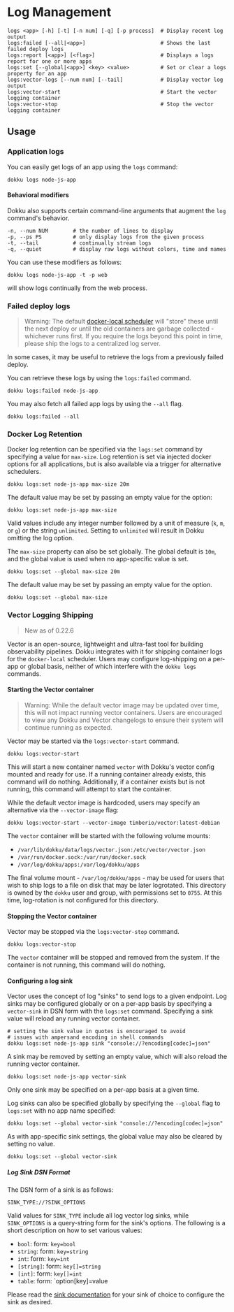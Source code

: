 # Log Management

```
logs <app> [-h] [-t] [-n num] [-q] [-p process]  # Display recent log output
logs:failed [--all|<app>]                        # Shows the last failed deploy logs
logs:report [<app>] [<flag>]                     # Displays a logs report for one or more apps
logs:set [--global|<app>] <key> <value>          # Set or clear a logs property for an app
logs:vector-logs [--num num] [--tail]            # Display vector log output
logs:vector-start                                # Start the vector logging container
logs:vector-stop                                 # Stop the vector logging container
```

## Usage

### Application logs

You can easily get logs of an app using the `logs` command:

```shell
dokku logs node-js-app
```

#### Behavioral modifiers

Dokku also supports certain command-line arguments that augment the `log` command's behavior.

```
-n, --num NUM        # the number of lines to display
-p, --ps PS          # only display logs from the given process
-t, --tail           # continually stream logs
-q, --quiet          # display raw logs without colors, time and names
```

You can use these modifiers as follows:

```shell
dokku logs node-js-app -t -p web
```

will show logs continually from the web process.

### Failed deploy logs

> Warning: The default [docker-local scheduler](/docs/advanced-usage/schedulers/docker-local.md) will "store" these until the next deploy or until the old containers are garbage collected - whichever runs first. If you require the logs beyond this point in time, please ship the logs to a centralized log server.

In some cases, it may be useful to retrieve the logs from a previously failed deploy.

You can retrieve these logs by using the `logs:failed` command.

```shell
dokku logs:failed node-js-app
```

You may also fetch all failed app logs by using the `--all` flag.

```shell
dokku logs:failed --all
```

### Docker Log Retention

Docker log retention can be specified via the `logs:set` command by specifying a value for `max-size`. Log retention is set via injected docker options for all applications, but is also available via a trigger for alternative schedulers.

```shell
dokku logs:set node-js-app max-size 20m
```

The default value may be set by passing an empty value for the option:

```shell
dokku logs:set node-js-app max-size
```

Valid values include any integer number followed by a unit of measure (`k`, `m`, or `g`) or the string `unlimited`. Setting to `unlimited` will result in Dokku omitting the log option.

The `max-size` property can also be set globally. The global default is `10m`, and the global value is used when no app-specific value is set.

```shell
dokku logs:set --global max-size 20m
```

The default value may be set by passing an empty value for the option.

```shell
dokku logs:set --global max-size
```

### Vector Logging Shipping

> New as of 0.22.6

Vector is an open-source, lightweight and ultra-fast tool for building observability pipelines. Dokku integrates with it for shipping container logs for the `docker-local` scheduler. Users may configure log-shipping on a per-app or global basis, neither of which interfere with the `dokku logs` commands.

#### Starting the Vector container

> Warning: While the default vector image may be updated over time, this will not impact running vector containers. Users are encouraged to view any Dokku and Vector changelogs to ensure their system will continue running as expected.

Vector may be started via the `logs:vector-start` command.

```shell
dokku logs:vector-start
```

This will start a new container named `vector` with Dokku's vector config mounted and ready for use. If a running container already exists, this command will do nothing. Additionally, if a container exists but is not running, this command will attempt to start the container.

While the default vector image is hardcoded, users may specify an alternative via the `--vector-image` flag:

```shell
dokku logs:vector-start --vector-image timberio/vector:latest-debian
```

The `vector` container will be started with the following volume mounts:

- `/var/lib/dokku/data/logs/vector.json:/etc/vector/vector.json`
- `/var/run/docker.sock:/var/run/docker.sock`
- `/var/log/dokku/apps:/var/log/dokku/apps`

The final volume mount - `/var/log/dokku/apps` - may be used for users that wish to ship logs to a file on disk that may be later logrotated. This directory is owned by the `dokku` user and group, with permissions set to `0755`. At this time, log-rotation is not configured for this directory.

#### Stopping the Vector container

Vector may be stopped via the `logs:vector-stop` command.

```shell
dokku logs:vector-stop
```

The `vector` container will be stopped and removed from the system. If the container is not running, this command will do nothing.

#### Configuring a log sink

Vector uses the concept of log "sinks" to send logs to a given endpoint. Log sinks may be configured globally or on a per-app basis by specifying a `vector-sink` in DSN form with the `logs:set` command. Specifying a sink value will reload any running vector container.

```shell
# setting the sink value in quotes is encouraged to avoid
# issues with ampersand encoding in shell commands
dokku logs:set node-js-app sink "console://?encoding[codec]=json"
```

A sink may be removed by setting an empty value, which will also reload the running vector container.

```shell
dokku logs:set node-js-app vector-sink
```

Only one sink may be specified on a per-app basis at a given time.

Log sinks can also be specified globally by specifying the `--global` flag to `logs:set` with no app name specified:

```shell
dokku logs:set --global vector-sink "console://?encoding[codec]=json"
```

As with app-specific sink settings, the global value may also be cleared by setting no value.

```shell
dokku logs:set --global vector-sink
```

##### Log Sink DSN Format

The DSN form of a sink is as follows:

```
SINK_TYPE://?SINK_OPTIONS
```

Valid values for `SINK_TYPE` include all log vector log sinks, while `SINK_OPTIONS` is a query-string form for the sink's options. The following is a short description on how to set various values:

- `bool`: form: `key=bool`
- `string`: form: `key=string`
- `int`: form: `key=int`
- `[string]`: form: `key[]=string`
- `[int]`: form: `key[]=int`
- `table`: form: `option[key]=value

Please read the [sink documentation](https://vector.dev/docs/reference/sinks/) for your sink of choice to configure the sink as desired.
